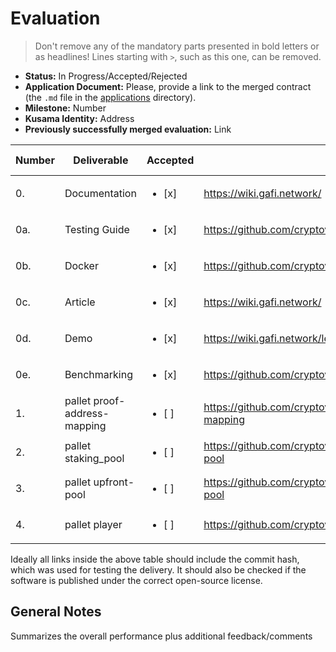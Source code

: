 # Evaluation

> Don't remove any of the mandatory parts presented in bold letters or as headlines!
> Lines starting with `>`, such as this one, can be removed.

- **Status:** In Progress/Accepted/Rejected
- **Application Document:** Please, provide a link to the merged contract (the `.md` file in the [applications](https://github.com/w3f/Grants-Program/tree/master/applications) directory). 
- **Milestone:** Number
- **Kusama Identity:** Address
- **Previously successfully merged evaluation:** Link

| Number | Deliverable | Accepted | Link | Evaluation Notes |
| ------ | ----------- | -------- | ---- |----------------- |
| 0. | Documentation | <ul><li>[x] </li></ul> | https://wiki.gafi.network/ | Thorough documentation.     |
| 0a. | Testing Guide | <ul><li>[x] </li></ul> | https://github.com/cryptoviet/gafi#test | comment |
| 0b. | Docker | <ul><li>[x] </li></ul> | https://github.com/cryptoviet/gafi#run-in-docker | comment | 
| 0c. | Article | <ul><li>[x] </li></ul> | https://wiki.gafi.network/ | comment | 
| 0d. | Demo | <ul><li>[x] </li></ul> | https://wiki.gafi.network/learn/demo | comment | 
| 0e. | Benchmarking | <ul><li>[x] </li></ul> | https://github.com/cryptoviet/gafi#benchmarking | comment | 
| 1. | pallet proof-address-mapping | <ul><li>[ ] </li></ul> | https://github.com/cryptoviet/gafi/tree/master/pallets/address-mapping | comment | 
| 2.  | pallet staking_pool | <ul><li>[ ] </li></ul> | https://github.com/cryptoviet/gafi/tree/master/pallets/staking-pool | comment | 
| 3.  | pallet upfront-pool | <ul><li>[ ] </li></ul> | https://github.com/cryptoviet/gafi/tree/master/pallets/upfront-pool | comment | 
| 4.  | pallet player | <ul><li>[ ] </li></ul> | https://github.com/cryptoviet/gafi/tree/master/pallets/player | comment | 

Ideally all links inside the above table should include the commit hash,
which was used for testing the delivery. It should also be checked if the software is published under the correct open-source license.

## General Notes

Summarizes the overall performance plus additional feedback/comments
